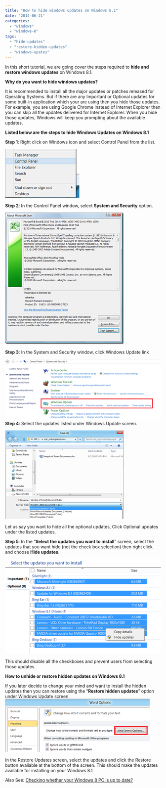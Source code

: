 ```yaml
---
title: "How to hide windows updates on Windows 8.1"
date: "2014-06-21"
categories: 
  - "windows"
  - "windows-8"
tags: 
  - "hide-updates"
  - "restore-hidden-updates"
  - "windows-upates"
---
```


In this short tutorial, we are going cover the steps required to **hide and restore windows updates** on Windows 8.1.

**Why do you want to hide windows updates?**

It is recommended to install all the major updates or patches released for Operating Systems. But if there are any Important or Optional updates for some built-in application which your are using then you hide those updates. For example, you are using Google Chrome instead of Internet Explorer then you can skip all the updates delivered for Internet Explorer. When you hide those updates, Windows will keep you prompting about the available updates.

**Listed below are the steps to hide Windows Updates on Windows 8.1**

**Step 1**: Right click on Windows icon and select Control Panel from the list.

[![Launch Control Panel in Windows 8.1](images/1_image_thumb38.png "Launch Control Panel in Windows 8.1")](http://blogmines.com/blog/wp-content/uploads/2014/06/image39.png)

**Step 2**: In the Control Panel window, select **System and Security** option.

[![System and Securiy on Windows 8.1](images/image_thumb39.png "System and Securiy on Windows 8.1")](http://blogmines.com/blog/wp-content/uploads/2014/06/image40.png)

**Step 3**: In the System and Security window, click Windows Update link

[![Windows Update option on Windows 8.1](images/2_image_thumb40.png "Windows Update option on Windows 8.1")](http://blogmines.com/blog/wp-content/uploads/2014/06/image41.png)  
**Step 4**: Select the updates listed under Windows Update screen.

[![Install updates screen on Windows 8.1](images/3_image_thumb41.png "Install updates screen on Windows 8.1")](http://blogmines.com/blog/wp-content/uploads/2014/06/image42.png)

Let us say you want to hide all the optional updates, Click Optional updates under the listed updates.

**Step 5**: In the “**Select the updates you want to install**” screen, select the updates that you want hide (not the check box selection) then right click and choose **Hide updates**.

[![Hide Windows updates](images/1_image_thumb42.png "Hide Windows updates")](http://blogmines.com/blog/wp-content/uploads/2014/06/image43.png)

This should disable all the checkboxes and prevent users from selecting those updates.

**How to unhide or restore hidden updates on Windows 8.1**

If you later decide to change your mind and want to install the hidden updates then you can restore using the “**Restore hidden updates**” option under Windows Update screen.  
[![Restore hidden windows updates on Windows 8.1](images/1_image_thumb43.png "Restore hidden windows updates on Windows 8.1")](http://blogmines.com/blog/wp-content/uploads/2014/06/image44.png)

In the Restore Updates screen, select the updates and click the Restore button available at the bottom of the screen. This should make the updates available for installing on your Windows 8.1.

Also See: [Checking whether your Windows 8 PC is up to date?](http://blogmines.com/blog/checking-whether-your-windows-8-pc-is-up-to-date/)
